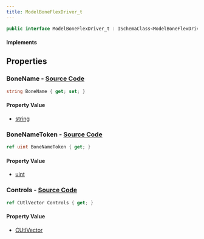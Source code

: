 ```yaml
---
title: ModelBoneFlexDriver_t
---
```


```csharp
public interface ModelBoneFlexDriver_t : ISchemaClass<ModelBoneFlexDriver_t>, ISchemaField, ISchemaClass, INativeHandle
```

#### Implements

## Properties

### **BoneName** - [Source Code](https://github.com/swiftly-solution/swiftlys2/blob/main/managed/src/SwiftlyS2.Generated/Schemas/Interfaces/ModelBoneFlexDriver_t.cs#L16)

```csharp
string BoneName { get; set; }
```

#### Property Value

- [string](https://learn.microsoft.com/dotnet/api/system.string)

### **BoneNameToken** - [Source Code](https://github.com/swiftly-solution/swiftlys2/blob/main/managed/src/SwiftlyS2.Generated/Schemas/Interfaces/ModelBoneFlexDriver_t.cs#L18)

```csharp
ref uint BoneNameToken { get; }
```

#### Property Value

- [uint](https://learn.microsoft.com/dotnet/api/system.uint32)

### **Controls** - [Source Code](https://github.com/swiftly-solution/swiftlys2/blob/main/managed/src/SwiftlyS2.Generated/Schemas/Interfaces/ModelBoneFlexDriver_t.cs#L21)

```csharp
ref CUtlVector Controls { get; }
```

#### Property Value

- [CUtlVector](/docs/api/)

